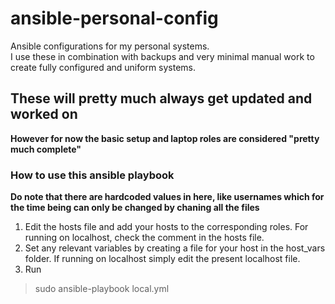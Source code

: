 # ansible-personal-config

Ansible configurations for my personal systems.  
I use these in combination with backups and very minimal manual work to create fully configured and uniform systems.

## These will pretty much always get updated and worked on

**However for now the basic setup and laptop roles are considered "pretty much complete"**

### How to use this ansible playbook
**Do note that there are hardcoded values in here, like usernames which for the time being can only be changed by chaning all the files**

1. Edit the hosts file and add your hosts to the corresponding roles. For running on localhost, check the comment in the hosts file. 
2. Set any relevant variables by creating a file for your host in the host_vars folder. If running on localhost simply edit the present localhost file.
3. Run
> sudo ansible-playbook local.yml

